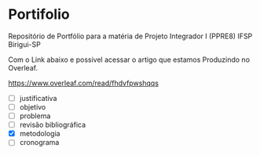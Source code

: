 # Portifolio
Repositório de Portfólio para a matéria de Projeto Integrador I (PPRE8) IFSP Birigui-SP

Com o Link abaixo e possivel acessar o artigo que estamos Produzindo no Overleaf.

https://www.overleaf.com/read/fhdvfpwshqqs

- [ ] justificativa
- [ ] objetivo
- [ ] problema
- [ ] revisão bibliográfica
- [X] metodologia
- [ ] cronograma
